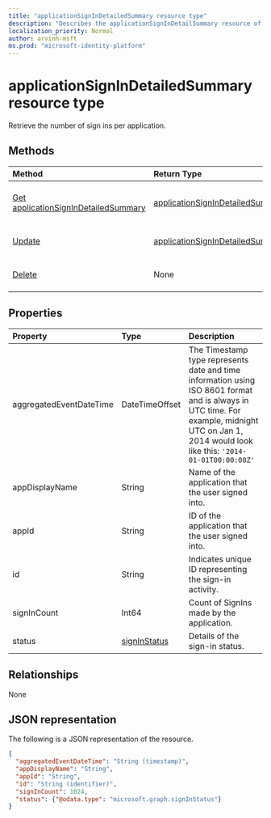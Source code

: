 ```yaml
---
title: "applicationSignInDetailedSummary resource type"
description: "Describes the applicationSignInDetailSummary resource of the Microsoft Graph API"
localization_priority: Normal
author: arvinh-msft
ms.prod: "microsoft-identity-platform"
---
```


# applicationSignInDetailedSummary resource type
Retrieve the number of sign ins per application.

## Methods

| Method       | Return Type | Description |
|:-------------|:------------|:------------|
| [Get applicationSignInDetailedSummary](../api/applicationsignindetailedsummary_get.md) | [applicationSignInDetailedSummary](applicationsignindetailedsummary.md) | Read properties and relationships of applicationSignInDetailedSummary object. |
| [Update](../api/applicationsignindetailedsummary_update.md) | [applicationSignInDetailedSummary](applicationsignindetailedsummary.md) | Update applicationSignInDetailedSummary object. |
| [Delete](../api/applicationsignindetailedsummary_delete.md) | None | Delete applicationSignInDetailedSummary object. |

## Properties
| Property     | Type        | Description |
|:-------------|:------------|:------------|
|aggregatedEventDateTime|DateTimeOffset|The Timestamp type represents date and time information using ISO 8601 format and is always in UTC time. For example, midnight UTC on Jan 1, 2014 would look like this: `'2014-01-01T00:00:00Z'`|
|appDisplayName|String|Name of the application that the user signed into.|
|appId|String|ID of the application that the user signed into.|
|id|String| Indicates unique ID representing the sign-in activity.|
|signInCount|Int64|Count of SignIns made by the application.|
|status|[signInStatus](signinstatus.md)|Details of the sign-in status.|

## Relationships
None


## JSON representation

The following is a JSON representation of the resource.

<!-- {
  "blockType": "resource",
  "optionalProperties": [

  ],
  "@odata.type": "microsoft.graph.applicationSignInDetailedSummary"
}-->

```json
{
  "aggregatedEventDateTime": "String (timestamp)",
  "appDisplayName": "String",
  "appId": "String",
  "id": "String (identifier)",
  "signInCount": 1024,
  "status": {"@odata.type": "microsoft.graph.signInStatus"}
}

```

<!-- uuid: 8fcb5dbc-d5aa-4681-8e31-b001d5168d79
2015-10-25 14:57:30 UTC -->
<!-- {
  "type": "#page.annotation",
  "description": "applicationSignInDetailedSummary resource",
  "keywords": "",
  "section": "documentation",
  "tocPath": ""
}-->